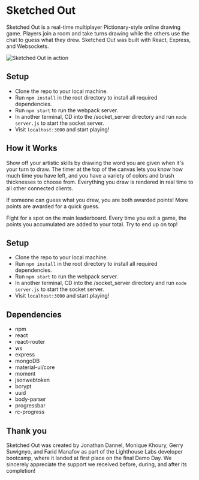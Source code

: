# Sketched Out

Sketched Out is a real-time multiplayer Pictionary-style online drawing game. Players join a room and take turns drawing while the others use the chat to guess what they drew. Sketched Out was built with React, Express, and Websockets. 

![Sketched Out in action](https://i.imgur.com/DSNxMKv.gif)


## Setup

- Clone the repo to your local machine.
- Run `npm install` in the root directory to install all required dependencies. 
- Run `npm start` to run the webpack server. 
- In another terminal, CD into the /socket_server directory  and run `node server.js` to start the socket server. 
- Visit `localhost:3000` and start playing!


## How it Works

Show off your artistic skills by drawing the word you are given when it's your turn to draw. The timer at the top of the canvas lets you know how much time you have left, and you have a variety of colors and brush thicknesses to choose from. Everything you draw is rendered in real time to all other connected clients.

If someone can guess what you drew, you are both awarded points! More points are awarded for a quick guess. 

Fight for a spot on the main leaderboard. Every time you exit a game, the points you accumulated are added to your total. Try to end up on top!


## Setup

- Clone the repo to your local machine.
- Run `npm install` in the root directory to install all required dependencies. 
- Run `npm start` to run the webpack server. 
- In another terminal, CD into the /socket_server directory  and run `node server.js` to start the socket server. 
- Visit `localhost:3000` and start playing!


## Dependencies 

- npm
- react
- react-router
- ws
- express 
- mongoDB
- material-ui/core
- moment 
- jsonwebtoken
- bcrypt
- uuid 
- body-parser
- progressbar
- rc-progress


## Thank you
Sketched Out was created by Jonathan Dannel, Monique Khoury, Gerry Suwignyo, and Farid Manafov as part of the Lighthouse Labs developer bootcamp, where it landed at first place on the final Demo Day. We sincerely appreciate the support we received before, during, and after its completion! 

